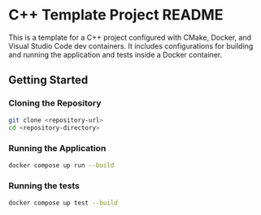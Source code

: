 # C++ Template Project README  
  
This is a template for a C++ project configured with CMake, Docker, and Visual Studio Code dev containers. It includes configurations for building and running the application and tests inside a Docker container.  
  
## Getting Started  
  
### Cloning the Repository  
  
```bash  
git clone <repository-url>  
cd <repository-directory>
```

### Running the Application

```bash  
docker compose up run --build
```


### Running the tests

```bash  
docker compose up test --build
```
